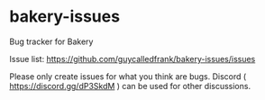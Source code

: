 # bakery-issues
Bug tracker for Bakery

Issue list: https://github.com/guycalledfrank/bakery-issues/issues

Please only create issues for what you think are bugs. Discord ( https://discord.gg/dP3SkdM ) can be used for other discussions.

